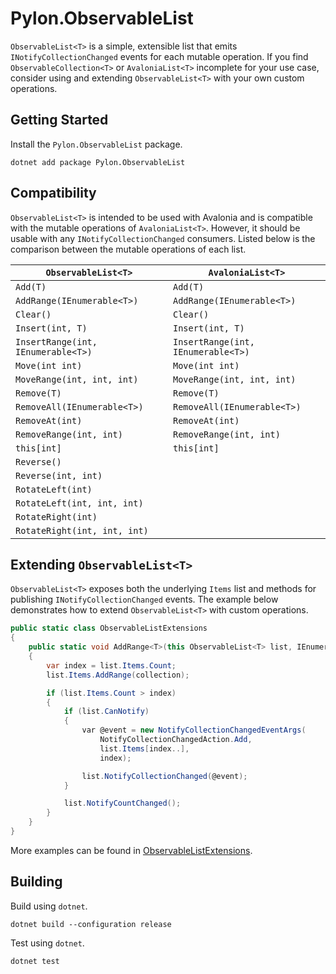 # Pylon.ObservableList

`ObservableList<T>` is a simple, extensible list that emits `INotifyCollectionChanged` events for each mutable
operation. If you find `ObservableCollection<T>` or `AvaloniaList<T>` incomplete for your use case, consider
using and extending `ObservableList<T>` with your own custom operations.

## Getting Started

Install the `Pylon.ObservableList` package.

```shell
dotnet add package Pylon.ObservableList
```

## Compatibility

`ObservableList<T>` is intended to be used with Avalonia and is compatible with the mutable operations of
`AvaloniaList<T>`. However, it should be usable with any `INotifyCollectionChanged` consumers. Listed below is the
comparison between the mutable operations of each list.


| `ObservableList<T>`                | `AvaloniaList<T>`                  |
| ---------------------------------- | ---------------------------------- |
| `Add(T)`                           | `Add(T)`                           |
| `AddRange(IEnumerable<T>)`         | `AddRange(IEnumerable<T>)`         |
| `Clear()`                          | `Clear()`                          |
| `Insert(int, T)`                   | `Insert(int, T)`                   |
| `InsertRange(int, IEnumerable<T>)` | `InsertRange(int, IEnumerable<T>)` |
| `Move(int int)`                    | `Move(int int)`                    |
| `MoveRange(int, int, int)`         | `MoveRange(int, int, int)`         |
| `Remove(T)`                        | `Remove(T)`                        |
| `RemoveAll(IEnumerable<T>)`        | `RemoveAll(IEnumerable<T>)`        |
| `RemoveAt(int)`                    | `RemoveAt(int)`                    |
| `RemoveRange(int, int)`            | `RemoveRange(int, int)`            |
| `this[int]`                        | `this[int]`                        |
| `Reverse()`                        |                                    |
| `Reverse(int, int)`                |                                    |
| `RotateLeft(int)`                  |                                    |
| `RotateLeft(int, int, int)`        |                                    |
| `RotateRight(int)`                 |                                    |
| `RotateRight(int, int, int)`       |                                    |

## Extending `ObservableList<T>`

`ObservableList<T>` exposes both the underlying `Items` list and methods for publishing `INotifyCollectionChanged`
events. The example below demonstrates how to extend `ObservableList<T>` with custom operations.

```csharp
public static class ObservableListExtensions
{
    public static void AddRange<T>(this ObservableList<T> list, IEnumerable<T> collection)
    {
        var index = list.Items.Count;
        list.Items.AddRange(collection);

        if (list.Items.Count > index)
        {
            if (list.CanNotify)
            {
                var @event = new NotifyCollectionChangedEventArgs(
                    NotifyCollectionChangedAction.Add,
                    list.Items[index..],
                    index);

                list.NotifyCollectionChanged(@event);
            }

            list.NotifyCountChanged();
        }
    }
}
```

More examples can be found in [ObservableListExtensions](Pylon.ObservableList/ObservableListExtensions.cs).

## Building

Build using `dotnet`.

```shell
dotnet build --configuration release
```

Test using `dotnet`.

```shell
dotnet test
```